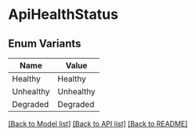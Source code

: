 # ApiHealthStatus

## Enum Variants

| Name | Value |
|---- | -----|
| Healthy | Healthy |
| Unhealthy | Unhealthy |
| Degraded | Degraded |


[[Back to Model list]](../README.md#documentation-for-models) [[Back to API list]](../README.md#documentation-for-api-endpoints) [[Back to README]](../README.md)


